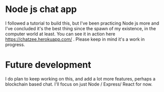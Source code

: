 # Node js chat app

I followed a tutorial to build this, but I've been practicing Node js more and I've concluded it's the best thing since the spawn of my existence, in the computer world at least. You can see it in action here https://chatzee.herokuapp.com/ . Please keep in mind it's a work in progress.

# Future development

I do plan to keep working on this, and add a lot more features, perhaps a blockchain based chat. I'll focus on just Node / Express/ React for now.
